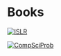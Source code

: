 # Books

[![ISLR](https://images.squarespace-cdn.com/content/v1/5ff2adbe3fe4fe33db902812/1611294680091-25SIDM9AHA8ECIFFST23/Screen+Shot+2021-01-21+at+11.02.06+AM.png)](https://github.com/KelianF/Books/tree/master/ISLR)


[![CompSciProb](https://d28hgpri8am2if.cloudfront.net/book_images/onix/cvr9781617295980/classic-computer-science-problems-in-python-9781617295980_hr.jpg)](https://github.com/KelianF/Books/tree/master/ClassicComputerScienceProblems/SmallProblems)


